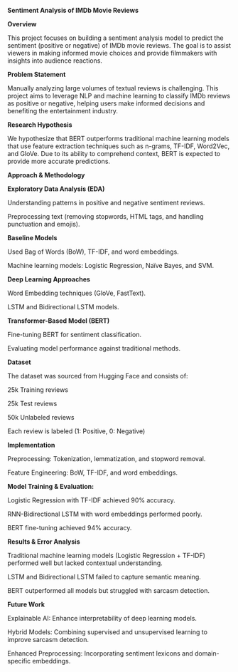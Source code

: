 **Sentiment Analysis of IMDb Movie Reviews**

**Overview**

This project focuses on building a sentiment analysis model to predict the sentiment (positive or negative) of IMDb movie reviews. The goal is to assist viewers in making informed movie choices and provide filmmakers with insights into audience reactions.

**Problem Statement**

Manually analyzing large volumes of textual reviews is challenging. This project aims to leverage NLP and machine learning to classify IMDb reviews as positive or negative, helping users make informed decisions and benefiting the entertainment industry.

**Research Hypothesis**

We hypothesize that BERT outperforms traditional machine learning models that use feature extraction techniques such as n-grams, TF-IDF, Word2Vec, and GloVe. Due to its ability to comprehend context, BERT is expected to provide more accurate predictions.

**Approach & Methodology**

**Exploratory Data Analysis (EDA)**

Understanding patterns in positive and negative sentiment reviews.

Preprocessing text (removing stopwords, HTML tags, and handling punctuation and emojis).

**Baseline Models**

Used Bag of Words (BoW), TF-IDF, and word embeddings.

Machine learning models: Logistic Regression, Naïve Bayes, and SVM.

**Deep Learning Approaches**

Word Embedding techniques (GloVe, FastText).

LSTM and Bidirectional LSTM models.

**Transformer-Based Model (BERT)**

Fine-tuning BERT for sentiment classification.

Evaluating model performance against traditional methods.

**Dataset**

The dataset was sourced from Hugging Face and consists of:

25k Training reviews

25k Test reviews

50k Unlabeled reviews

Each review is labeled (1: Positive, 0: Negative)

**Implementation**

Preprocessing: Tokenization, lemmatization, and stopword removal.

Feature Engineering: BoW, TF-IDF, and word embeddings.

**Model Training & Evaluation:**

Logistic Regression with TF-IDF achieved 90% accuracy.

RNN-Bidirectional LSTM with word embeddings performed poorly.

BERT fine-tuning achieved 94% accuracy.

**Results & Error Analysis**

Traditional machine learning models (Logistic Regression + TF-IDF) performed well but lacked contextual understanding.

LSTM and Bidirectional LSTM failed to capture semantic meaning.

BERT outperformed all models but struggled with sarcasm detection.

**Future Work**

Explainable AI: Enhance interpretability of deep learning models.

Hybrid Models: Combining supervised and unsupervised learning to improve sarcasm detection.

Enhanced Preprocessing: Incorporating sentiment lexicons and domain-specific embeddings.
